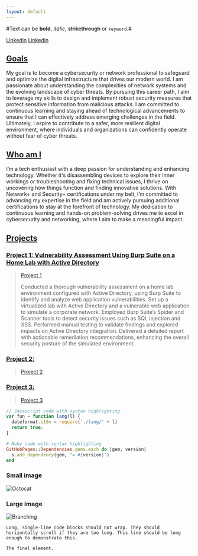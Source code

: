 ```yaml
---
layout: default
---
```


#Text can be **bold**, _italic_, ~~strikethrough~~ or `keyword`.#

<a href="www.linkedin.com/in/Jason-M-Technogoose">Linkedin</a>
[Linkedin](www.linkedin.com/in/Jason-M-Technogoose)

## <ins>Goals<ins>

My goal is to become a cybersecurity or network professional to safeguard and optimize the digital infrastructure that drives our modern world. I am passionate about understanding the complexities of network systems and the evolving landscape of cyber threats. By pursuing this career path, I aim to leverage my skills to design and implement robust security measures that protect sensitive information from malicious attacks. I am committed to continuous learning and staying ahead of technological advancements to ensure that I can effectively address emerging challenges in the field. Ultimately, I aspire to contribute to a safer, more resilient digital environment, where individuals and organizations can confidently operate without fear of cyber threats.

## <ins>Who am I<ins> 

I’m a tech enthusiast with a deep passion for understanding and enhancing technology. Whether it's disassembling devices to explore their inner workings or troubleshooting and fixing technical issues, I thrive on uncovering how things function and finding innovative solutions. With Network+ and Security+ certifications under my belt, I’m committed to advancing my expertise in the field and am actively pursuing additional certifications to stay at the forefront of technology. My dedication to continuous learning and hands-on problem-solving drives me to excel in cybersecurity and networking, where I aim to make a meaningful impact.


## <ins>Projects<ins>
### <ins>Project 1: Vulnerability Assessment Using Burp Suite on a Home Lab with Active Directory<ins>  
>
>[Project 1](./Project1.html)
>
> Conducted a thorough vulnerability assessment on a home lab environment configured with Active Directory, using Burp Suite to identify and analyze web application vulnerabilities. Set up a virtualized lab with Active Directory and a vulnerable web application to simulate a corporate network. Employed Burp Suite’s Spider and Scanner tools to detect security issues such as SQL injection and XSS. Performed manual testing to validate findings and explored impacts on Active Directory integration. Delivered a detailed report with actionable remediation recommendations, enhancing the overall security posture of the simulated environment.


### <ins>Project 2:<ins>
>
>[Project 2](./Project2.html)
>

### <ins>Project 3:<ins>
>
>[Project 3](./Project3.html)
>


```js
// Javascript code with syntax highlighting.
var fun = function lang(l) {
  dateformat.i18n = require('./lang/' + l)
  return true;
}
```

```ruby
# Ruby code with syntax highlighting
GitHubPages::Dependencies.gems.each do |gem, version|
  s.add_dependency(gem, "= #{version}")
end
```

### Small image

![Octocat](https://github.githubassets.com/images/icons/emoji/octocat.png)

### Large image

![Branching](https://guides.github.com/activities/hello-world/branching.png)

```
Long, single-line code blocks should not wrap. They should horizontally scroll if they are too long. This line should be long enough to demonstrate this.
```

```
The final element.
```
